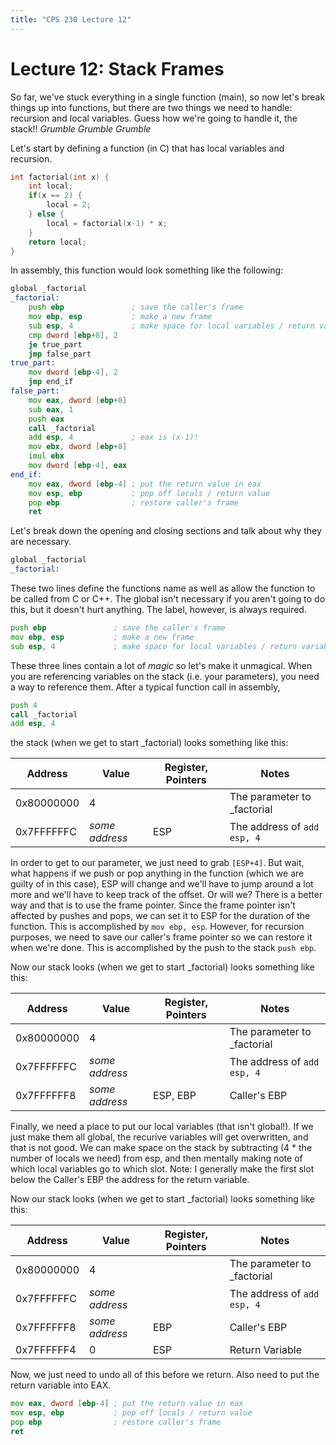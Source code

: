 ```yaml
---
title: "CPS 230 Lecture 12"
---
```


# Lecture 12: Stack Frames

So far, we've stuck everything in a single function (main), so now let's break things up into functions, but there are two things we need to handle: recursion and local variables.  Guess how we're going to handle it, the stack!!  *Grumble Grumble Grumble*

Let's start by defining a function (in C) that has local variables and recursion.

``` c
int factorial(int x) {
	int local;
	if(x == 2) {
		local = 2;
	} else {
		local = factorial(x-1) * x;
	}
	return local;
}
```

In assembly, this function would look something like the following:

``` asm
global _factorial
_factorial:
	push ebp               ; save the caller's frame
	mov ebp, esp           ; make a new frame
	sub esp, 4             ; make space for local variables / return variable
	cmp dword [ebp+8], 2
	je true_part
	jmp false_part
true_part:
	mov dword [ebp-4], 2
	jmp end_if
false_part:
	mov eax, dword [ebp+8]
	sub eax, 1
	push eax
	call _factorial
	add esp, 4             ; eax is (x-1)!
	mov ebx, dword [ebp+8]
	imul ebx
	mov dword [ebp-4], eax
end_if:
	mov eax, dword [ebp-4] ; put the return value in eax
	mov esp, ebp           ; pop off locals / return value
	pop ebp                ; restore caller's frame
	ret
```

Let's break down the opening and closing sections and talk about why they are necessary. 

``` asm
global _factorial
_factorial:
```

These two lines define the functions name as well as allow the function to be called from C or C++.  The global isn't necessary if you aren't going to do this, but it doesn't hurt anything.  The label, however, is always required.

``` asm
push ebp               ; save the caller's frame
mov ebp, esp           ; make a new frame
sub esp, 4             ; make space for local variables / return variable
```

These three lines contain a lot of *magic* so let's make it unmagical.  When you are referencing variables on the stack (i.e. your parameters), you need a way to reference them.  After a typical function call in assembly,

``` asm
push 4
call _factorial
add esp, 4
```

the stack (when we get to start \_factorial) looks something like this:

| Address | Value | Register, Pointers | Notes |
| --- | --- | --- | --- |
| 0x80000000 | 4 | | The parameter to _factorial |
| 0x7FFFFFFC | *some address* | ESP | The address of `add esp, 4` |

In order to get to our parameter, we just need to grab `[ESP+4]`.  But wait, what happens if we push or pop anything in the function (which we are guilty of in this case), ESP will change and we'll have to jump around a lot more and we'll have to keep track of the offset.  Or will we?  There is a better way and that is to use the frame pointer.  Since the frame pointer isn't affected by pushes and pops, we can set it to ESP for the duration of the function.  This is accomplished by `mov ebp, esp`.  However, for recursion purposes, we need to save our caller's frame pointer so we can restore it when we're done.  This is accomplished by the push to the stack `push ebp`.

Now our stack looks (when we get to start \_factorial) looks something like this:

| Address | Value | Register, Pointers | Notes |
| --- | --- | --- | --- |
| 0x80000000 | 4 | | The parameter to _factorial |
| 0x7FFFFFFC | *some address* |  | The address of `add esp, 4` |
| 0x7FFFFFF8 | *some address* | ESP, EBP | Caller's EBP |

Finally, we need a place to put our local variables (that isn't global!).  If we just make them all global, the recurive variables will get overwritten, and that is not good.  We can make space on the stack by subtracting (4 * the number of locals we need) from esp, and then mentally making note of which local variables go to which slot.  Note: I generally make the first slot below the Caller's EBP the address for the return variable.

Now our stack looks (when we get to start \_factorial) looks something like this:

| Address | Value | Register, Pointers | Notes |
| --- | --- | --- | --- |
| 0x80000000 | 4 | | The parameter to _factorial |
| 0x7FFFFFFC | *some address* |  | The address of `add esp, 4` |
| 0x7FFFFFF8 | *some address* | EBP | Caller's EBP |
| 0x7FFFFFF4 | 0 | ESP | Return Variable |

Now, we just need to undo all of this before we return.  Also need to put the return variable into EAX.

``` asm
mov eax, dword [ebp-4] ; put the return value in eax
mov esp, ebp           ; pop off locals / return value
pop ebp                ; restore caller's frame
ret
```